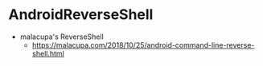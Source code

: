 # AndroidReverseShell 

- malacupa's ReverseShell
   - https://malacupa.com/2018/10/25/android-command-line-reverse-shell.html
